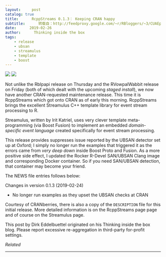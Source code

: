 ```yaml
---
layout:     post
catalog: true
title:      RcppStreams 0.1.3： Keeping CRAN happy
subtitle:      转载自：http://feedproxy.google.com/~r/RBloggers/~3/CUAEpfCU4qo/
date:      2019-02-26
author:      Thinking inside the box
tags:
    - release
    - ubsan
    - streamulus
    - template
    - boost
---
```







![](https://i0.wp.com/raw.githubusercontent.com/eddelbuettel/streamulus/gh-pages/streamulus_logo.png?w=456&ssl=1)
![](https://i0.wp.com/raw.githubusercontent.com/eddelbuettel/streamulus/gh-pages/streamulus_logo.png?w=456&ssl=1)


Not unlike the Rblpapi release on Thursday and the RVowpalWabbit release on Friday (both of which dealt with the upcoming *staged install*), we now have another CRAN-requested maintenance release. This time it is RcppStreams which got onto CRAN as of early this morning. RcppStreams brings the excellent Streamulus C++ template library for event stream processing to R.

Streamulus, written by Irit Katriel, uses very clever template meta-programming (via Boost Fusion) to implement an embedded *domain-specific event language* created specifically for event stream processing.

This release provides suppresses issue reported by the UBSAN detector set up at Oxford; I simply no longer run the examples that triggered it as the errors came from *very deep down* inside Boost Proto and Fusion. As a more positive side effect, I updated the Rocker R-Devel SAN/UBSAN Clang image and corresponding Docker container. So if you need SAN/UBSAN detection, that container may become your friend.

The NEWS file entries follows below:

> 
Changes in version 0.1.3 (2019-02-24)

- No longer run examples as they upset the UBSAN checks at CRAN



Courtesy of CRANberries, there is also a copy of the `DESCRIPTION` file for this initial release. More detailed information is on the RcppStreams page page and of course on the Streamulus page.


This post by Dirk Eddelbuettel originated on his Thinking inside the box blog. Please report excessive re-aggregation in third-party for-profit settings.




*Related*








---
